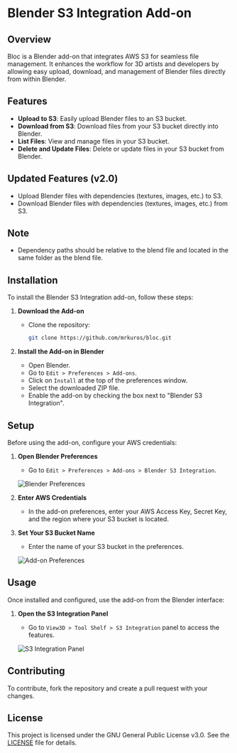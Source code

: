 # Blender S3 Integration Add-on

## Overview

Bloc is a Blender add-on that integrates AWS S3 for seamless file management. It enhances the workflow for 3D artists and developers by allowing easy upload, download, and management of Blender files directly from within Blender.

## Features

- **Upload to S3**: Easily upload Blender files to an S3 bucket.
- **Download from S3**: Download files from your S3 bucket directly into Blender.
- **List Files**: View and manage files in your S3 bucket.
- **Delete and Update Files**: Delete or update files in your S3 bucket from Blender.

## Updated Features (v2.0)

- Upload Blender files with dependencies (textures, images, etc.) to S3.
- Download Blender files with dependencies (textures, images, etc.) from S3.

## Note

- Dependency paths should be relative to the blend file and located in the same folder as the blend file.

## Installation

To install the Blender S3 Integration add-on, follow these steps:

1. **Download the Add-on**
   - Clone the repository:
     ```bash
     git clone https://github.com/mrkuros/bloc.git
     ```
     
2. **Install the Add-on in Blender**
   - Open Blender.
   - Go to `Edit > Preferences > Add-ons`.
   - Click on `Install` at the top of the preferences window.
   - Select the downloaded ZIP file.
   - Enable the add-on by checking the box next to "Blender S3 Integration".

## Setup

Before using the add-on, configure your AWS credentials:

1. **Open Blender Preferences**
   - Go to `Edit > Preferences > Add-ons > Blender S3 Integration`.

   ![Blender Preferences](https://github.com/user-attachments/assets/8d102066-a5d6-43f3-a709-5e7d7c154160)

2. **Enter AWS Credentials**
   - In the add-on preferences, enter your AWS Access Key, Secret Key, and the region where your S3 bucket is located.

3. **Set Your S3 Bucket Name**
   - Enter the name of your S3 bucket in the preferences.

   ![Add-on Preferences](https://github.com/user-attachments/assets/8ee196da-2d21-4e26-9cda-f88564d79be9)

## Usage

Once installed and configured, use the add-on from the Blender interface:

1. **Open the S3 Integration Panel**
   - Go to `View3D > Tool Shelf > S3 Integration` panel to access the features.

   ![S3 Integration Panel](https://github.com/user-attachments/assets/9f5a15af-1199-4ca0-b5f4-57eba054384a)

## Contributing

To contribute, fork the repository and create a pull request with your changes.

## License

This project is licensed under the GNU General Public License v3.0. See the [LICENSE](LICENSE) file for details.

